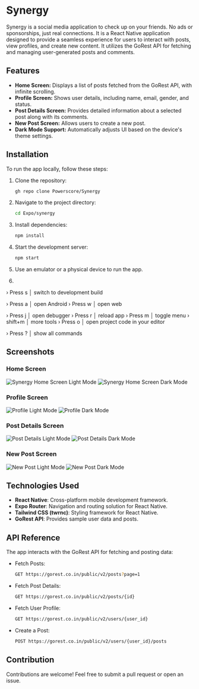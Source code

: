 # Synergy
Synergy is a social media application to check up on your friends. No ads or sponsorships, just real connections.
It is a React Native application designed to provide a seamless experience for users to interact with posts, view profiles, and create new content. It utilizes the GoRest API for fetching and managing user-generated posts and comments.

## Features

- **Home Screen:** Displays a list of posts fetched from the GoRest API, with infinite scrolling.
- **Profile Screen:** Shows user details, including name, email, gender, and status.
- **Post Details Screen:** Provides detailed information about a selected post along with its comments.
- **New Post Screen:** Allows users to create a new post.
- **Dark Mode Support:** Automatically adjusts UI based on the device's theme settings.

## Installation

To run the app locally, follow these steps:

1. Clone the repository:
   ```sh
   gh repo clone Powerscore/Synergy
   ```

2. Navigate to the project directory:
   ```sh
   cd Expo/synergy
   ```

3. Install dependencies:
   ```sh
   npm install
   ```

4. Start the development server:
   ```sh
   npm start
   ```

5. Use an emulator or a physical device to run the app.
   
6.
› Press s │ switch to development build

› Press a │ open Android
› Press w │ open web

› Press j │ open debugger
› Press r │ reload app
› Press m │ toggle menu
› shift+m │ more tools
› Press o │ open project code in your editor

› Press ? │ show all commands

## Screenshots

### Home Screen
![Synergy Home Screen Light Mode](https://github.com/user-attachments/assets/937a3cf6-db39-46b3-8691-78f95ae12498)
![Synergy Home Screen Dark Mode](https://github.com/user-attachments/assets/be3d7463-df30-4860-9b56-2675a9032251)

### Profile Screen
![Profile Light Mode](https://github.com/user-attachments/assets/025e5bd3-c47f-4af1-9c76-3c878eb2d1e3)
![Profile Dark Mode](https://github.com/user-attachments/assets/f712a5c5-6074-4cd5-af7c-44053d0d802b)


### Post Details Screen
![Post Details Light Mode](https://github.com/user-attachments/assets/b927f1c4-c956-408c-b1bb-a6e43b86feb1)
![Post Details Dark Mode](https://github.com/user-attachments/assets/82efe7d1-5156-4891-8b10-1e92c97a38b3)

### New Post Screen
![New Post Light Mode](https://github.com/user-attachments/assets/82a3098a-07c4-42b5-a8d1-f2b72a28bc1c)
![New Post Dark Mode](https://github.com/user-attachments/assets/1ead6945-d5b6-4ff7-a926-413f98d4be78)

## Technologies Used

- **React Native**: Cross-platform mobile development framework.
- **Expo Router**: Navigation and routing solution for React Native.
- **Tailwind CSS (twrnc)**: Styling framework for React Native.
- **GoRest API**: Provides sample user data and posts.

## API Reference

The app interacts with the GoRest API for fetching and posting data:

- Fetch Posts:
  ```sh
  GET https://gorest.co.in/public/v2/posts?page=1
  ```
- Fetch Post Details:
  ```sh
  GET https://gorest.co.in/public/v2/posts/{id}
  ```
- Fetch User Profile:
  ```sh
  GET https://gorest.co.in/public/v2/users/{user_id}
  ```
- Create a Post:
  ```sh
  POST https://gorest.co.in/public/v2/users/{user_id}/posts
  ```

## Contribution

Contributions are welcome! Feel free to submit a pull request or open an issue.

